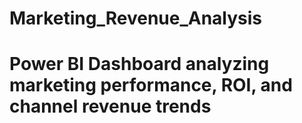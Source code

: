 # Marketing_Revenue_Analysis
# Power BI Dashboard analyzing marketing performance, ROI, and channel revenue trends
